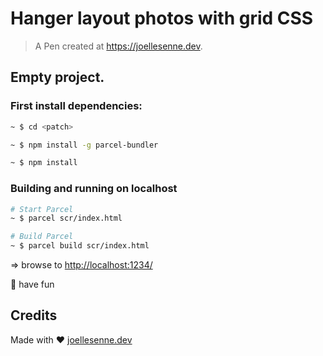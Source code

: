 # Hanger layout photos with grid CSS

>A Pen created at https://joellesenne.dev.

## Empty project.

### First install dependencies:

```bash
~ $ cd <patch>

~ $ npm install -g parcel-bundler

~ $ npm install
```

### Building and running on localhost

```bash
# Start Parcel
~ $ parcel scr/index.html

# Build Parcel
~ $ parcel build scr/index.html
```

=> browse to [http://localhost:1234/](http://localhost:1234/)

🎉 have fun

## Credits

Made with ❤️ [joellesenne.dev](https://joellesenne.dev/)
